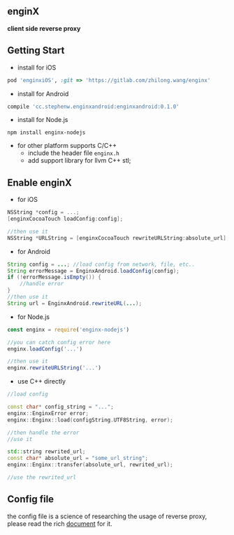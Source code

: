 enginX  
---
**client side reverse proxy** 

## Getting Start  

* install for iOS  

```ruby
pod 'enginxiOS', :git => 'https://gitlab.com/zhilong.wang/enginx'
```	  

* install for Android  

```gradle
compile 'cc.stephenw.enginxandroid:enginxandroid:0.1.0'
```  

* install for Node.js  

```shell
npm install enginx-nodejs
```

* for other platform supports C/C++  
	* include the header file `enginx.h`
	* add support library for llvm C++ stl;

## Enable enginX  
* for iOS  

```objective-c  
NSString *config = ...;
[enginxCocoaTouch loadConfig:config];

//then use it  
NSString *URLString = [enginxCocoaTouch rewriteURLString:absolute_url];
```  

* for Android  

```java
String config = ...; //load config from network, file, etc..
String errorMessage = EnginxAndroid.loadConfig(config);
if (!errorMessage.isEmpty()) {
	//handle error
}
//then use it
String url = EnginxAndroid.rewriteURL(...);
```    

* for Node.js  

```javascript  
const enginx = require('enginx-nodejs')

//you can catch config error here
enginx.loadConfig('...')

//then use it
enginx.rewriteURLString('...')
```

* use C++ directly  

```c++
//load config

const char* config_string = "...";
enginx::EnginxError error;
enginx::Enginx::load(configString.UTF8String, error);

//then handle the error  
//use it  

std::string rewrited_url;
const char* absolute_url = "some_url_string";
enginx::Enginx::transfer(absolute_url, rewrited_url);

//use the rewrited_url
```

## Config file  

the config file is a science of researching the usage of reverse proxy, please read the rich [document](docs/index.md) for it.